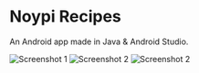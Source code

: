 # Noypi Recipes

An Android app made in Java & Android Studio.

![Screenshot 1](http://hush2.bitbucket.org/images/screenshots/noypirecipes_ss1.png)
![Screenshot 2](http://hush2.bitbucket.org/images/screenshots/noypirecipes_ss2.png)
![Screenshot 2](http://hush2.bitbucket.org/images/screenshots/noypirecipes_ss3.png)


